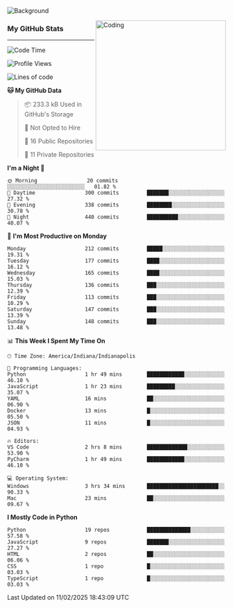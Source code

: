 ![Background](https://github.com/Nguyen-Noah/Nguyen-Noah/assets/112649680/f5d2296f-0508-400c-abcf-47c085708a2a)

<img align="right" alt="Coding" width="300" src="https://cdn.dribbble.com/users/1277312/screenshots/14733298/media/39b1045e593737587dd60e42c8422d1f.gif" >

### My GitHub Stats
---
<!--START_SECTION:waka-->
![Code Time](http://img.shields.io/badge/Code%20Time-441%20hrs%2032%20mins-blue)

![Profile Views](http://img.shields.io/badge/Profile%20Views-0-blue)

![Lines of code](https://img.shields.io/badge/From%20Hello%20World%20I%27ve%20Written-6.5%20million%20lines%20of%20code-blue)

**🐱 My GitHub Data** 

> 📦 233.3 kB Used in GitHub's Storage 
 > 
> 🚫 Not Opted to Hire
 > 
> 📜 16 Public Repositories 
 > 
> 🔑 11 Private Repositories 
 > 
**I'm a Night 🦉** 

```text
🌞 Morning                20 commits          ░░░░░░░░░░░░░░░░░░░░░░░░░   01.82 % 
🌆 Daytime                300 commits         ███████░░░░░░░░░░░░░░░░░░   27.32 % 
🌃 Evening                338 commits         ████████░░░░░░░░░░░░░░░░░   30.78 % 
🌙 Night                  440 commits         ██████████░░░░░░░░░░░░░░░   40.07 % 
```
📅 **I'm Most Productive on Monday** 

```text
Monday                   212 commits         █████░░░░░░░░░░░░░░░░░░░░   19.31 % 
Tuesday                  177 commits         ████░░░░░░░░░░░░░░░░░░░░░   16.12 % 
Wednesday                165 commits         ████░░░░░░░░░░░░░░░░░░░░░   15.03 % 
Thursday                 136 commits         ███░░░░░░░░░░░░░░░░░░░░░░   12.39 % 
Friday                   113 commits         ███░░░░░░░░░░░░░░░░░░░░░░   10.29 % 
Saturday                 147 commits         ███░░░░░░░░░░░░░░░░░░░░░░   13.39 % 
Sunday                   148 commits         ███░░░░░░░░░░░░░░░░░░░░░░   13.48 % 
```


📊 **This Week I Spent My Time On** 

```text
🕑︎ Time Zone: America/Indiana/Indianapolis

💬 Programming Languages: 
Python                   1 hr 49 mins        ████████████░░░░░░░░░░░░░   46.10 % 
JavaScript               1 hr 23 mins        █████████░░░░░░░░░░░░░░░░   35.07 % 
YAML                     16 mins             ██░░░░░░░░░░░░░░░░░░░░░░░   06.90 % 
Docker                   13 mins             █░░░░░░░░░░░░░░░░░░░░░░░░   05.50 % 
JSON                     11 mins             █░░░░░░░░░░░░░░░░░░░░░░░░   04.93 % 

🔥 Editors: 
VS Code                  2 hrs 8 mins        █████████████░░░░░░░░░░░░   53.90 % 
PyCharm                  1 hr 49 mins        ████████████░░░░░░░░░░░░░   46.10 % 

💻 Operating System: 
Windows                  3 hrs 34 mins       ███████████████████████░░   90.33 % 
Mac                      23 mins             ██░░░░░░░░░░░░░░░░░░░░░░░   09.67 % 
```

**I Mostly Code in Python** 

```text
Python                   19 repos            ██████████████░░░░░░░░░░░   57.58 % 
JavaScript               9 repos             ███████░░░░░░░░░░░░░░░░░░   27.27 % 
HTML                     2 repos             ██░░░░░░░░░░░░░░░░░░░░░░░   06.06 % 
CSS                      1 repo              █░░░░░░░░░░░░░░░░░░░░░░░░   03.03 % 
TypeScript               1 repo              █░░░░░░░░░░░░░░░░░░░░░░░░   03.03 % 
```




 Last Updated on 11/02/2025 18:43:09 UTC
<!--END_SECTION:waka-->

<!--
**Nguyen-Noah/Nguyen-Noah** is a ✨ _special_ ✨ repository because its `README.md` (this file) appears on your GitHub profile.

Here are some ideas to get you started:

- 🔭 I’m currently working on ...
- 🌱 I’m currently learning ...
- 👯 I’m looking to collaborate on ...
- 🤔 I’m looking for help with ...
- 💬 Ask me about ...
- 📫 How to reach me: ...
- 😄 Pronouns: ...
- ⚡ Fun fact: ...
-->
